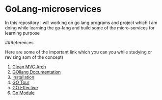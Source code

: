 # GoLang-microservices
In this repository I will working on go lang programs and project which I am doing while learning the go-lang and build some of the micro-services for learning purpose

##References

Here are some of the important link which you can you while studying or revising som of the concept)<br />
1. [Clean MVC Arch](https://blog.cleancoder.com/uncle-bob/2012/08/13/the-clean-architecture.htm)<br />
2. [GOllang Documentation](https://golang.org/doc/)<br />
3. [Installation](https://golang.org/doc/install)<br />
4. [GO Tour](https://tour.golang.org/welcome/1)<br />
5. [GO Effective](https://golang.org/doc/effective_go.html)<br />
6. [Go Module](https://medium.com/rungo/anatomy-of-modules-in-go-c8274d215c16)<br />

